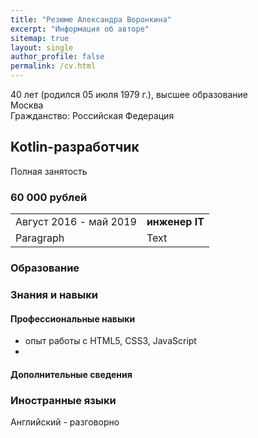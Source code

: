 ```yaml
---
title: "Резюме Александра Воронкина"
excerpt: "Информация об авторе"
sitemap: true
layout: single
author_profile: false
permalink: /cv.html
---
```

40 лет (родился 05 июля 1979 г.), высшее образование  
Москва  
Гражданство: Российская Федерация  

## Kotlin-разработчик
Полная занятость
### 60 000 рублей



|| |
| ----------- | ----------- |
| Август 2016 - май 2019      | **инженер IT**       |
| Paragraph   | Text        |



### Образование

### Знания и навыки
#### Профессиональные навыки
- опыт работы с HTML5, CSS3, JavaScript
- 

#### Дополнительные сведения


### Иностранные языки
Английский - разговорно
